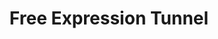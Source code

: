 ---
categories:
- '2011'
- '2008'
- '2010'
events:
- audio_id: null
  building: Free Expression Tunnel
  categories: free-expression-tunnel
  description: Originally held at the Free Expression Tunnel, this became an annual
    event to promote diversity and inclusion on campus.
  event_decade: '2010'
  event_id: '42'
  excerpt: Originally held at the Free Expression Tunnel, this became an annual event
    to promote diversity and inclusion on campus.
  iiif_crop: null
  image id (orig): mc00336-Free-Expression-Tunnel-Feb-2012-01
  image_caption: null
  image_id: mc00336-Free-Expression-Tunnel-Feb-2012-01
  image_type: null
  redirect_from: null
  start_date: 01/01/2011
  title: First Respect the Pack event
  year: '2011'
- audio_id: sa-rwb-035
  building: Free Expression Tunnel
  categories: free-expression-tunnel
  description: Racial epithets were painted in the tunnel.  When these were discovered,
    students protested against the offensive images by blocking entrance to the tunnel.
    Chancellor Woodson released a statement which declared "... we must create an
    environment and an overall sense of global awareness on campus that encourages
    and embraces all forms of diversity."
  event_decade: '2010'
  event_id: '52'
  excerpt: Racial epithets were painted in the tunnel.  When these were discovered,
    students protested against the offensive images by blocking entrance to the tunnel.
    Chancellor Woodson released a statement which declared "... we must create an
    environment and an overall sense of global awareness on campus that encourages
    and embraces all forms of diversity."
  iiif_crop: null
  image id (orig): funk_freeExpression1
  image_caption: null
  image_id: funk_freeExpression1
  image_type: null
  redirect_from: /events/53/index.html
  start_date: 01/01/2010
  title: Racial Epithets Painted In Freedom of Expression Tunnel
  year: '2010'
- audio_id: sa-rwb-034
  building: Free Expression Tunnel
  categories: free-expression-tunnel
  description: Racist and threatening graffiti, directed at (then) President-elect
    Barack Obama, was found in the Free Expression Tunnel. Because of the threats,
    the Secret Service was among those called to investigate. The four students responsible
    were identified and admitted to the act. The students issued an anonymous public
    apology. In response to the incident, which received international media attention,
    Chancellor Oblinger established the Campus Culture Task Force Committee to discuss
    methods of improving the campus climate and possible revisions for Student Conduct
    practices and Free Expression Tunnel procedures. Students also held a "Unity Rally"
    to denounce the acts of racism.
  event_decade: '2000'
  event_id: '53'
  excerpt: Racist and threatening graffiti, directed at (then) President-elect Barack
    Obama, was found in the Free Expression Tunnel. Because of the threats, the Secret
    Service was among those called to investigate. The four students responsible were
    identified and admitted to the act. The students issued an anonymous public apology.
    In response to the incident, which received international media attention, Chancellor
    Oblinger established the Campus Culture Task Force Committee to discuss methods
    of improving the campus climate and possible revisions for Student Conduct practices
    and Free Expression Tunnel procedures. Students also held a "Unity Rally" to denounce
    the acts of racism.
  iiif_crop: null
  image id (orig): 3funk_ObamaVisitsNCSU_034
  image_caption: null
  image_id: 3funk_ObamaVisitsNCSU_034
  image_type: null
  redirect_from: /events/52/index.html
  start_date: 01/01/2008
  title: Racist Graffiti Directed at Obama
  year: '2008'
lat: '35.785599'
layout: post
lng: '-78.6717'
order: 22
permalink: places/free-expression-tunnel/
place: free-expression-tunnel
title: Free Expression Tunnel

---
